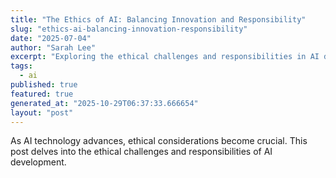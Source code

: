 ```yaml
---
title: "The Ethics of AI: Balancing Innovation and Responsibility"
slug: "ethics-ai-balancing-innovation-responsibility"
date: "2025-07-04"
author: "Sarah Lee"
excerpt: "Exploring the ethical challenges and responsibilities in AI development."
tags:
  - ai
published: true
featured: true
generated_at: "2025-10-29T06:37:33.666654"
layout: "post"
---
```


As AI technology advances, ethical considerations become crucial. This post delves into the ethical challenges and responsibilities of AI development.